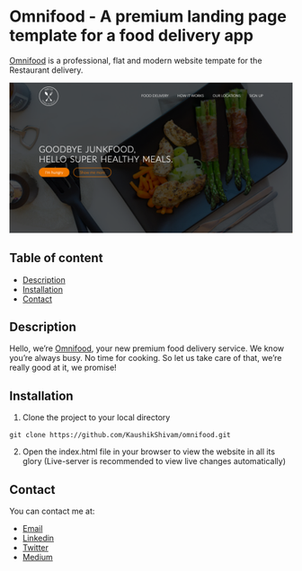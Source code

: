 # Omnifood - A premium landing page template for a food delivery app


[Omnifood](https://rawcdn.githack.com/KaushikShivam/omnifood/2a4468eae6f6e0751615d347a3d48789c68b9adc/index.html) is a professional, flat and modern website tempate for the Restaurant delivery. 

![Omnifood Screenshot](screenshot.png)

## Table of content
- [Description](#description)
- [Installation](#installation)
- [Contact](#contact)



## Description
Hello, we’re [Omnifood](https://rawcdn.githack.com/KaushikShivam/omnifood/2a4468eae6f6e0751615d347a3d48789c68b9adc/index.html), your new premium food delivery service. We know you’re always busy. No time for cooking. So let us take care of that, we’re really good at it, we promise!

## Installation

1. Clone the project to your local directory
```
git clone https://github.com/KaushikShivam/omnifood.git
```
2. Open the index.html file in your browser to view the website in all its glory (Live-server is recommended to view live changes automatically)

## Contact
You can contact me at:
- [Email](shivamkaushikofficial@gmail.com)
- [Linkedin](https://www.linkedin.com/in/shivam-kaushik-bb8162102/)
- [Twitter](https://twitter.com/kShivamDev)
- [Medium](https://medium.com/@shivamkaushikofficial)
